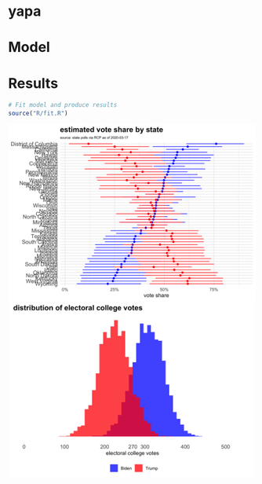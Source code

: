 
yapa
====

Model
=====

Results
=======

``` r
# Fit model and produce results
source("R/fit.R")
```

<center>
<img src="results/state_distributions.png" width="700" />

<img src="results/ec_distributions.png" width="500" />

</center>
